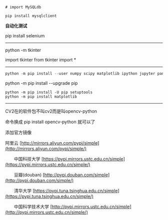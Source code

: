 ```
# import MySQLdb

pip install mysqlclient
```

**自动化测试**

pip install selenium



----------------

python -m tkinter

import tkinter
from tkinter import *



---------

```powershell
python -m pip install --user numpy scipy matplotlib ipython jupyter pandas sympy nose
```

python -m pip install --upgrade pip

```
python -m pip install -U pip setuptools
python -m pip install matplotlib
```

---------

CV2在的软件包不叫cv2而是叫opencv-python

命令换成 pip install opencv-python 就可以了

添加官方镜像

阿里云 [http://mirrors.aliyun.com/pypi/simple](http://mirrors.aliyun.com/pypi/simple/)

  中国科技大学 [https://pypi.mirrors.ustc.edu.cn/simple](https://pypi.mirrors.ustc.edu.cn/simple/)

  豆瓣(douban) [http://pypi.douban.com/simple](http://pypi.douban.com/simple/)

  清华大学 [https://pypi.tuna.tsinghua.edu.cn/simple](https://pypi.tuna.tsinghua.edu.cn/simple/)

  中国科学技术大学 [http://pypi.mirrors.ustc.edu.cn/simple](http://pypi.mirrors.ustc.edu.cn/simple/)